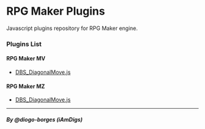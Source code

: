 # RPG Maker Plugins
Javascript plugins repository for RPG Maker engine.

### Plugins List

#### RPG Maker MV
- [DBS_DiagonalMove.js](https://github.com/diogo-borges/rpg-maker-plugins/blob/master/DBS_DiagonalMove/DBS_DiagonalMove.js)

#### RPG Maker MZ
- [DBS_DiagonalMove.js](https://github.com/diogo-borges/rpg-maker-plugins/blob/master/DBS_DiagonalMove/DBS_DiagonalMove.js)

---

##### By @diogo-borges (iAmDigs)
